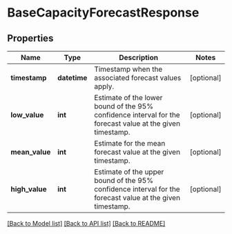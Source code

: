 # BaseCapacityForecastResponse

## Properties
Name | Type | Description | Notes
------------ | ------------- | ------------- | -------------
**timestamp** | **datetime** | Timestamp when the associated forecast values apply. | [optional] 
**low_value** | **int** | Estimate of the lower bound of the 95% confidence interval for the forecast value at the given timestamp. | [optional] 
**mean_value** | **int** | Estimate for the mean forecast value at the given timestamp. | [optional] 
**high_value** | **int** | Estimate of the upper bound of the 95% confidence interval for the forecast value at the given timestamp. | [optional] 

[[Back to Model list]](../README.md#documentation-for-models) [[Back to API list]](../README.md#documentation-for-api-endpoints) [[Back to README]](../README.md)


